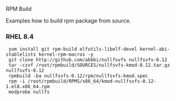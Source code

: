 RPM Build

Examples how to build rpm package from source.

### RHEL 8.4 
```
 yum install git rpm-build elfutils-libelf-devel kernel-abi-stablelists kernel-rpm-macros -y
 git clone http://github.com/abbbi/nullfsvfs nullfsvfs-0.12
 tar -czvf /root/rpmbuild/SOURCES/nullfsvfs-kmod-0.12.tar.gz nullfsvfs-0.12
 rpmbuild -ba nullfsvfs-0.12/rpm/nullfsvfs-kmod.spec
 rpm -i /root/rpmbuild/RPMS/x86_64/kmod-nullfsvfs-0.12-1.el8.x86_64.rpm
 modprobe nullfs
```
